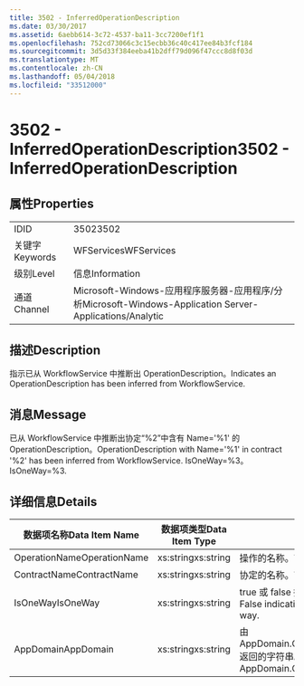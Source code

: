 ```yaml
---
title: 3502 - InferredOperationDescription
ms.date: 03/30/2017
ms.assetid: 6aebb614-3c72-4537-ba11-3cc7200ef1f1
ms.openlocfilehash: 752cd73066c3c15ecbb36c40c417ee84b3fcf184
ms.sourcegitcommit: 3d5d33f384eeba41b2dff79d096f47ccc8d8f03d
ms.translationtype: MT
ms.contentlocale: zh-CN
ms.lasthandoff: 05/04/2018
ms.locfileid: "33512000"
---
```

# <a name="3502---inferredoperationdescription"></a><span data-ttu-id="1d588-102">3502 - InferredOperationDescription</span><span class="sxs-lookup"><span data-stu-id="1d588-102">3502 - InferredOperationDescription</span></span>
## <a name="properties"></a><span data-ttu-id="1d588-103">属性</span><span class="sxs-lookup"><span data-stu-id="1d588-103">Properties</span></span>  
  
|||  
|-|-|  
|<span data-ttu-id="1d588-104">ID</span><span class="sxs-lookup"><span data-stu-id="1d588-104">ID</span></span>|<span data-ttu-id="1d588-105">3502</span><span class="sxs-lookup"><span data-stu-id="1d588-105">3502</span></span>|  
|<span data-ttu-id="1d588-106">关键字</span><span class="sxs-lookup"><span data-stu-id="1d588-106">Keywords</span></span>|<span data-ttu-id="1d588-107">WFServices</span><span class="sxs-lookup"><span data-stu-id="1d588-107">WFServices</span></span>|  
|<span data-ttu-id="1d588-108">级别</span><span class="sxs-lookup"><span data-stu-id="1d588-108">Level</span></span>|<span data-ttu-id="1d588-109">信息</span><span class="sxs-lookup"><span data-stu-id="1d588-109">Information</span></span>|  
|<span data-ttu-id="1d588-110">通道</span><span class="sxs-lookup"><span data-stu-id="1d588-110">Channel</span></span>|<span data-ttu-id="1d588-111">Microsoft-Windows-应用程序服务器-应用程序/分析</span><span class="sxs-lookup"><span data-stu-id="1d588-111">Microsoft-Windows-Application Server-Applications/Analytic</span></span>|  
  
## <a name="description"></a><span data-ttu-id="1d588-112">描述</span><span class="sxs-lookup"><span data-stu-id="1d588-112">Description</span></span>  
 <span data-ttu-id="1d588-113">指示已从 WorkflowService 中推断出 OperationDescription。</span><span class="sxs-lookup"><span data-stu-id="1d588-113">Indicates an OperationDescription has been inferred from WorkflowService.</span></span>  
  
## <a name="message"></a><span data-ttu-id="1d588-114">消息</span><span class="sxs-lookup"><span data-stu-id="1d588-114">Message</span></span>  
 <span data-ttu-id="1d588-115">已从 WorkflowService 中推断出协定“%2”中含有 Name='%1' 的 OperationDescription。</span><span class="sxs-lookup"><span data-stu-id="1d588-115">OperationDescription with Name='%1' in contract '%2' has been inferred from WorkflowService.</span></span> <span data-ttu-id="1d588-116">IsOneWay=%3。</span><span class="sxs-lookup"><span data-stu-id="1d588-116">IsOneWay=%3.</span></span>  
  
## <a name="details"></a><span data-ttu-id="1d588-117">详细信息</span><span class="sxs-lookup"><span data-stu-id="1d588-117">Details</span></span>  
  
|<span data-ttu-id="1d588-118">数据项名称</span><span class="sxs-lookup"><span data-stu-id="1d588-118">Data Item Name</span></span>|<span data-ttu-id="1d588-119">数据项类型</span><span class="sxs-lookup"><span data-stu-id="1d588-119">Data Item Type</span></span>|<span data-ttu-id="1d588-120">描述</span><span class="sxs-lookup"><span data-stu-id="1d588-120">Description</span></span>|  
|--------------------|--------------------|-----------------|  
|<span data-ttu-id="1d588-121">OperationName</span><span class="sxs-lookup"><span data-stu-id="1d588-121">OperationName</span></span>|<span data-ttu-id="1d588-122">xs:string</span><span class="sxs-lookup"><span data-stu-id="1d588-122">xs:string</span></span>|<span data-ttu-id="1d588-123">操作的名称。</span><span class="sxs-lookup"><span data-stu-id="1d588-123">The name of the operation.</span></span>|  
|<span data-ttu-id="1d588-124">ContractName</span><span class="sxs-lookup"><span data-stu-id="1d588-124">ContractName</span></span>|<span data-ttu-id="1d588-125">xs:string</span><span class="sxs-lookup"><span data-stu-id="1d588-125">xs:string</span></span>|<span data-ttu-id="1d588-126">协定的名称。</span><span class="sxs-lookup"><span data-stu-id="1d588-126">The name of the contract.</span></span>|  
|<span data-ttu-id="1d588-127">IsOneWay</span><span class="sxs-lookup"><span data-stu-id="1d588-127">IsOneWay</span></span>|<span data-ttu-id="1d588-128">xs:string</span><span class="sxs-lookup"><span data-stu-id="1d588-128">xs:string</span></span>|<span data-ttu-id="1d588-129">true 或 false 指示协定是否为单向。</span><span class="sxs-lookup"><span data-stu-id="1d588-129">True or False indicating if the contract is one-way.</span></span>|  
|<span data-ttu-id="1d588-130">AppDomain</span><span class="sxs-lookup"><span data-stu-id="1d588-130">AppDomain</span></span>|<span data-ttu-id="1d588-131">xs:string</span><span class="sxs-lookup"><span data-stu-id="1d588-131">xs:string</span></span>|<span data-ttu-id="1d588-132">由 AppDomain.CurrentDomain.FriendlyName 返回的字符串。</span><span class="sxs-lookup"><span data-stu-id="1d588-132">The string returned by AppDomain.CurrentDomain.FriendlyName.</span></span>|
